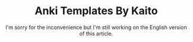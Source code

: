 ---
layout: placeholder

title:  Anki Templates By Kaito
subtitle: I'm sorry for the inconvenience but I'm still working on the English version of this article.

categories: ['placeholder']
permalink: /:title/


cover-img: /assets/img/posts/anki_templates/banner.avif
thumbnail-img: /assets/img/posts/anki_templates/box.png
share-img: /assets/img/posts/anki_templates/box.png

traducciones: ['en','es']
tags: [anki]

---